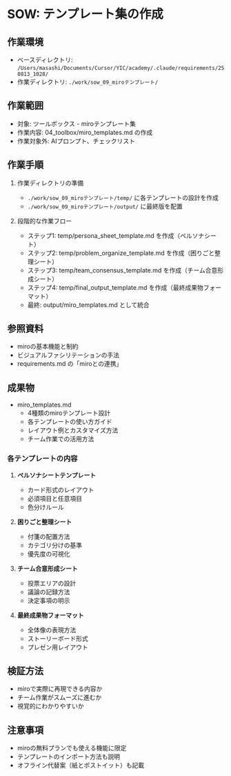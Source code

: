 # SOW: テンプレート集の作成

## 作業環境
- ベースディレクトリ: `/Users/masashi/Documents/Cursor/YIC/academy/.claude/requirements/250813_1028/`
- 作業ディレクトリ: `./work/sow_09_miroテンプレート/`

## 作業範囲
- 対象: ツールボックス - miroテンプレート集
- 作業内容: 04_toolbox/miro_templates.md の作成
- 作業対象外: AIプロンプト、チェックリスト

## 作業手順
1. 作業ディレクトリの準備
   - `./work/sow_09_miroテンプレート/temp/` に各テンプレートの設計を作成
   - `./work/sow_09_miroテンプレート/output/` に最終版を配置

2. 段階的な作業フロー
   - ステップ1: temp/persona_sheet_template.md を作成（ペルソナシート）
   - ステップ2: temp/problem_organize_template.md を作成（困りごと整理シート）
   - ステップ3: temp/team_consensus_template.md を作成（チーム合意形成シート）
   - ステップ4: temp/final_output_template.md を作成（最終成果物フォーマット）
   - 最終: output/miro_templates.md として統合

## 参照資料
- miroの基本機能と制約
- ビジュアルファシリテーションの手法
- requirements.md の「miroとの連携」

## 成果物
- miro_templates.md
  - 4種類のmiroテンプレート設計
  - 各テンプレートの使い方ガイド
  - レイアウト例とカスタマイズ方法
  - チーム作業での活用方法

### 各テンプレートの内容
1. **ペルソナシートテンプレート**
   - カード形式のレイアウト
   - 必須項目と任意項目
   - 色分けルール

2. **困りごと整理シート**
   - 付箋の配置方法
   - カテゴリ分けの基準
   - 優先度の可視化

3. **チーム合意形成シート**
   - 投票エリアの設計
   - 議論の記録方法
   - 決定事項の明示

4. **最終成果物フォーマット**
   - 全体像の表現方法
   - ストーリーボード形式
   - プレゼン用レイアウト

## 検証方法
- miroで実際に再現できる内容か
- チーム作業がスムーズに進むか
- 視覚的にわかりやすいか

## 注意事項
- miroの無料プランでも使える機能に限定
- テンプレートのインポート方法も説明
- オフライン代替案（紙とポストイット）も記載